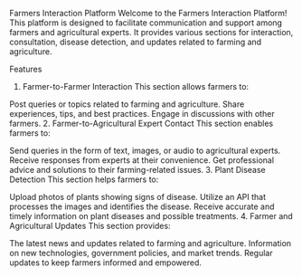 Farmers Interaction Platform
Welcome to the Farmers Interaction Platform! This platform is designed to facilitate communication and support among farmers and agricultural experts. It provides various sections for interaction, consultation, disease detection, and updates related to farming and agriculture.

Features
1. Farmer-to-Farmer Interaction
This section allows farmers to:

Post queries or topics related to farming and agriculture.
Share experiences, tips, and best practices.
Engage in discussions with other farmers.
2. Farmer-to-Agricultural Expert Contact
This section enables farmers to:

Send queries in the form of text, images, or audio to agricultural experts.
Receive responses from experts at their convenience.
Get professional advice and solutions to their farming-related issues.
3. Plant Disease Detection
This section helps farmers to:

Upload photos of plants showing signs of disease.
Utilize an API that processes the images and identifies the disease.
Receive accurate and timely information on plant diseases and possible treatments.
4. Farmer and Agricultural Updates
This section provides:

The latest news and updates related to farming and agriculture.
Information on new technologies, government policies, and market trends.
Regular updates to keep farmers informed and empowered.
